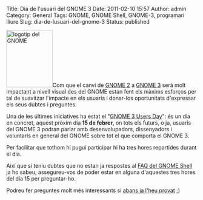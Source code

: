 Title: Dia de l'usuari del GNOME 3
Date: 2011-02-10 15:57
Author: admin
Category: General
Tags: GNOME, GNOME Shell, GNOME-3, programari lliure
Slug: dia-de-lusuari-del-gnome-3
Status: published

[<img src="http://gil.badall.net/wp-content/uploads/2008/01/gnomefoot.png" title="logotip del GNOME" class="alignright size-full wp-image-274" width="122" height="150" />](http://gil.badall.net/wp-content/uploads/2008/01/gnomefoot.png)Com que el canvi de [GNOME 2](http://www.gnome.org "Pàgina web del projecte GNOME") a [GNOME 3](http://www.gnome3.org "Pàgina de promoció del GNOME3") serà molt impactant a nivell visual des del GNOME estan fent els màxims esforços per tal de suavitzar l'impacte en els usuaris i donar-los oportunitats d'expressar els seus dubtes i preguntes.

Una de les últimes iniciatives ha estat el "[GNOME 3 Users Day](http://live.gnome.org/ThreePointZero/UserDays "Pàgina d'explicació de què és i com funciona el GNOME 3 Users Day")": és un dia en concret, aquest pròxim dia **15 de febrer**, on tots els futurs, o ja, usuaris del GNOME 3 podran parlar amb desenvolupadors, dissenyadors i voluntaris en general del GNOME sobre tot el que comporta el GNOME 3.

Per facilitar que tothom hi pugui participar hi ha tres hores repartides durant el dia.

Així que si teniu dubtes que no estan ja respostes al [FAQ del GNOME Shell](http://live.gnome.org/GnomeShell/FAQ "Pàgina amb les preguntes més freqüents sobre el GNOME Shell") ja ho sabeu, assegureu-vos de poder estar en alguna d'aquestes tres hores del dia 15 per preguntar-ho.

Podreu fer preguntes molt més interessants si [abans ja l'heu provat](http://gnome3.org/tryit.html "Pàgina de promoció del GNOME3 on s'explica com provar el GNOME 3") ;)
